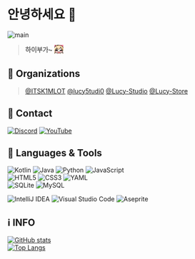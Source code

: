  # 안녕하세요 :wave:	
![main](https://github.com/itsk1mlot/itsk1mlot/blob/main/assets/main.gif?raw=true)
> **하이부가~** <sub><img src="https://github.com/itsk1mlot/itsk1mlot/blob/main/assets/happybuga.png?raw=true" width=20 height=20 /></sub>

## :office: Organizations
> [@ITSK1MLOT](https://github.com/itsk1mlot) [@lucy5tudi0](https://github.com/lucy5tudi0) [@Lucy-Studio](https://github.com/Lucy-Studio) [@Lucy-Store](https://github.com/Lucy-Store)

## :iphone: Contact
[![Discord](https://img.shields.io/badge/Discord-%235865F2.svg?style=for-the-badge&logo=discord&logoColor=white)](https://discord.gg/mxPnHvb3Zp)
[![YouTube](https://img.shields.io/badge/YouTube-%23FF0000.svg?style=for-the-badge&logo=YouTube&logoColor=white)](https://www.youtube.com/channel/UC58hTsSisBQfjJVAPaJZizw)


## :triangular_flag_on_post: Languages & Tools
![Kotlin](https://img.shields.io/badge/kotlin-%237F52FF.svg?style=for-the-badge&logo=kotlin&logoColor=white)
![Java](https://img.shields.io/badge/java-%23ED8B00.svg?style=for-the-badge&logo=openjdk&logoColor=white)
![Python](https://img.shields.io/badge/python-3670A0?style=for-the-badge&logo=python&logoColor=ffdd54)
![JavaScript](https://img.shields.io/badge/javascript-%23323330.svg?style=for-the-badge&logo=javascript&logoColor=%23F7DF1E)  
![HTML5](https://img.shields.io/badge/html5-%23E34F26.svg?style=for-the-badge&logo=html5&logoColor=white)
![CSS3](https://img.shields.io/badge/css3-%231572B6.svg?style=for-the-badge&logo=css3&logoColor=white)
![YAML](https://img.shields.io/badge/yaml-%23ffffff.svg?style=for-the-badge&logo=yaml&logoColor=151515)  
![SQLite](https://img.shields.io/badge/sqlite-%2307405e.svg?style=for-the-badge&logo=sqlite&logoColor=white)
![MySQL](https://img.shields.io/badge/mysql-4479A1.svg?style=for-the-badge&logo=mysql&logoColor=white)
  
![IntelliJ IDEA](https://img.shields.io/badge/IntelliJIDEA-000000.svg?style=for-the-badge&logo=intellij-idea&logoColor=white)
![Visual Studio Code](https://img.shields.io/badge/Visual%20Studio%20Code-0078d7.svg?style=for-the-badge&logo=visual-studio-code&logoColor=white)
![Aseprite](https://img.shields.io/badge/Aseprite-FFFFFF?style=for-the-badge&logo=Aseprite&logoColor=#7D929E)

## :information_source:	INFO
[![GitHub stats](https://github-readme-stats.vercel.app/api?username=ITSKIMLOT-Labs)](https://github.com/anuraghazra/github-readme-stats)  
[![Top Langs](https://github-readme-stats.vercel.app/api/top-langs/?username=ITSKIMLOT-Labs)](https://github.com/anuraghazra/github-readme-stats)
